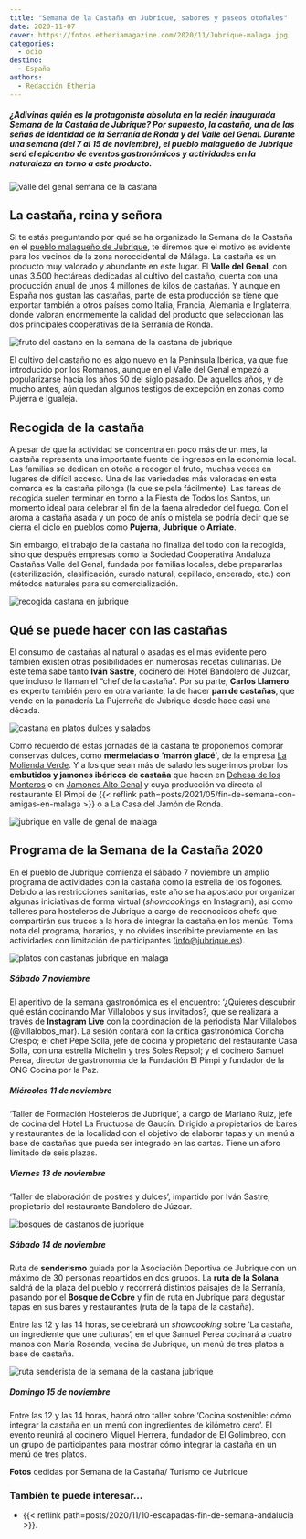 ```yaml
---
title: "Semana de la Castaña en Jubrique, sabores y paseos otoñales"
date: 2020-11-07
cover: https://fotos.etheriamagazine.com/2020/11/Jubrique-malaga.jpg
categories: 
  - ocio
destino: 
  - España
authors: 
  - Redacción Etheria
---
```


##### ¿Adivinas quién es la protagonista absoluta en la recién inaugurada Semana de la Castaña de Jubrique? Por supuesto, la castaña, una de las señas de identidad de la Serranía de Ronda y del Valle del Genal. Durante una semana (del 7 al 15 de noviembre), el pueblo malagueño de Jubrique será el epicentro de eventos gastronómicos y actividades en la naturaleza en torno a este producto.

![valle del genal semana de la castana](https://fotos.etheriamagazine.com/2020/11/Jubrique-malaga.jpg "Bonita panorámica del Valle del Genal con Jubrique en primer plano.")

## La castaña, reina y señora

Si te estás preguntando por qué se ha organizado la Semana de la Castaña en el [pueblo 
malagueño de Jubrique](http://www.jubrique.es), te diremos que el motivo es evidente 
para los vecinos de la zona noroccidental de Málaga. La castaña es un producto muy 
valorado y abundante en este lugar. El **Valle del Genal**, con unas 3.500 hectáreas 
dedicadas al cultivo del castaño, cuenta con una producción anual de unos 4 millones de 
kilos de castañas. Y aunque en España nos gustan las castañas, parte de esta producción 
se tiene que exportar también a otros países como Italia, Francia, Alemania e 
Inglaterra, donde valoran enormemente la calidad del producto que seleccionan las dos 
principales cooperativas de la Serranía de Ronda. 

![fruto del castano en la semana de la castana de jubrique](https://fotos.etheriamagazine.com/2020/11/castana-jubrique.jpg "Las castañas crecen en el interior de unas cápsulas espinosas.")

El cultivo del castaño no es algo nuevo en la Península Ibérica, ya que fue introducido 
por los Romanos, aunque en el Valle del Genal empezó a popularizarse hacia los años 50 
del siglo pasado. De aquellos años, y de mucho antes, aún quedan algunos testigos de 
excepción en zonas como Pujerra e Igualeja. 

## Recogida de la castaña

A pesar de que la actividad se concentra en poco más de un mes, la castaña representa 
una importante fuente de ingresos en la economía local. Las familias se dedican en otoño 
a recoger el fruto, muchas veces en lugares de difícil acceso. Una de las variedades más 
valoradas en esta comarca es la castaña pilonga (la que se pela fácilmente). Las tareas 
de recogida suelen terminar en torno a la Fiesta de Todos los Santos, un momento ideal 
para celebrar el fin de la faena alrededor del fuego. Con el aroma a castaña asada y un 
poco de anís o mistela se podría decir que se cierra el ciclo en pueblos como 
**Pujerra**, **Jubrique** o **Arriate**. 

Sin embargo, el trabajo de la castaña no finaliza del todo con la recogida, sino que 
después empresas como la Sociedad Cooperativa Andaluza Castañas Valle del Genal, fundada 
por familias locales, debe prepararlas (esterilización, clasificación, curado natural, 
cepillado, encerado, etc.) con métodos naturales para su comercialización. 

![recogida castana en jubrique](https://fotos.etheriamagazine.com/2020/11/recogida-castana-jubrique.jpg "La recogida de la castaña, una actividad prioritaria en Jubrique.")

## Qué se puede hacer con las castañas

El consumo de castañas al natural o asadas es el más evidente pero también existen otras 
posibilidades en numerosas recetas culinarias. De este tema sabe tanto **Iván Sastre**, 
cocinero del Hotel Bandolero de Juzcar, que incluso le llaman el “chef de la castaña”. 
Por su parte, **Carlos Llamero** es experto también pero en otra variante, la de hacer 
**pan de castañas**, que vende en la panadería La Pujerreña de Jubrique desde hace casi 
una década. 

![castana en platos dulces y salados](https://fotos.etheriamagazine.com/2020/11/gastronomia-castana.jpg "La castaña, un ingrediente ideal tanto en platos dulces como salados.")

Como recuerdo de estas jornadas de la castaña te proponemos comprar conservas dulces, 
como **mermeladas o ‘marrón glacé’**, de la empresa [La Molienda 
Verde](https://molienda.es/). Y a los que sean más de salado les sugerimos probar los 
**embutidos y jamones ibéricos de castaña** que hacen en [Dehesa de los 
Monteros](https://dehesalosmonteros.com/inicio) o en [Jamones Alto 
Genal](https://sites.google.com/site/jamonesaltogenal/jamones-alto-genal/proceso/productos) 
y cuya producción va directa al restaurante El Pimpi de {{< reflink 
path=posts/2021/05/fin-de-semana-con-amigas-en-malaga >}} o a La Casa del Jamón de 
Ronda. 

![jubrique en valle de genal de malaga](https://fotos.etheriamagazine.com/2020/11/pueblo-Jubrique-malaga.jpg "Jubrique, en el Valle del Genal (Málaga).")

## Programa de la Semana de la Castaña 2020

En el pueblo de Jubrique comienza el sábado 7 noviembre un amplio programa de 
actividades con la castaña como la estrella de los fogones. Debido a las restricciones 
sanitarias, este año se ha apostado por organizar algunas iniciativas de forma virtual 
(_showcookings_ en Instagram), así como talleres para hosteleros de Jubrique a cargo de 
reconocidos chefs que compartirán sus trucos a la hora de integrar la castaña en los 
menús. Toma nota del programa, horarios, y no olvides inscribirte previamente en las 
actividades con limitación de participantes (info@jubrique.es). 

![platos con castanas jubrique en malaga](https://fotos.etheriamagazine.com/2020/11/platos-con-castanas.jpg "La castaña es un ingrediente que aporta un toque especial a muchas recetas.")

##### Sábado 7 noviembre

El aperitivo de la semana gastronómica es el encuentro: ‘¿Quieres descubrir qué están 
cocinando Mar Villalobos y sus invitados?, que se realizará a través de **Instagram 
Live** con la coordinación de la periodista Mar Villalobos (@villalobos\_mar). La sesión 
contará con la crítica gastronómica Concha Crespo; el chef Pepe Solla, jefe de cocina y 
propietario del restaurante Casa Solla, con una estrella Michelin y tres Soles Repsol; y 
el cocinero Samuel Perea, director de gastronomía de la Fundación El Pimpi y fundador de 
la ONG Cocina por la Paz. 

##### Miércoles 11 de noviembre

‘Taller de Formación Hosteleros de Jubrique’, a cargo de Mariano Ruiz, jefe de cocina 
del Hotel La Fructuosa de Gaucín. Dirigido a propietarios de bares y restaurantes de la 
localidad con el objetivo de elaborar tapas y un menú a base de castañas que pueda ser 
integrado en las cartas. Tiene un aforo limitado de seis plazas. 

##### Viernes 13 de noviembre

‘Taller de elaboración de postres y dulces’, impartido por Iván Sastre, propietario del 
restaurante Bandolero de Júzcar. 

![bosques de castanos de jubrique](https://fotos.etheriamagazine.com/2020/11/bosque-castano-jubrique.jpg "Los bosques de castaños lucen espectaculares en otoño.")

##### Sábado 14 de noviembre

Ruta de **senderismo** guiada por la Asociación Deportiva de Jubrique con un máximo de 
30 personas repartidos en dos grupos. La **ruta de la Solana** saldrá de la plaza del 
pueblo y recorrerá distintos paisajes de la Serranía, pasando por el **Bosque de Cobre** 
y fin de ruta en Jubrique para degustar tapas en sus bares y restaurantes (ruta de la 
tapa de la castaña). 

Entre las 12 y las 14 horas, se celebrará un _showcooking_ sobre ‘La castaña, un 
ingrediente que une culturas’, en el que Samuel Perea cocinará a cuatro manos con María 
Rosenda, vecina de Jubrique, un menú de tres platos a base de castaña. 

![ruta senderista de la semana de la castana jubrique](https://fotos.etheriamagazine.com/2020/11/semana-castana-jubrique-malaga.jpg "La Semana de la Castaña también incluye rutas senderistas por el Bosque de Cobre.")

##### Domingo 15 de noviembre

Entre las 12 y las 14 horas, habrá otro taller sobre ‘Cocina sostenible: cómo integrar 
la castaña en un menú con ingredientes de kilómetro cero’. El evento reunirá al cocinero 
Miguel Herrera, fundador de El Golimbreo, con un grupo de participantes para mostrar 
cómo integrar la castaña en un menú de tres platos. 

**Fotos** cedidas por Semana de la Castaña/ Turismo de Jubrique 

### También te puede interesar...

- {{< reflink path=posts/2020/11/10-escapadas-fin-de-semana-andalucia >}}.
